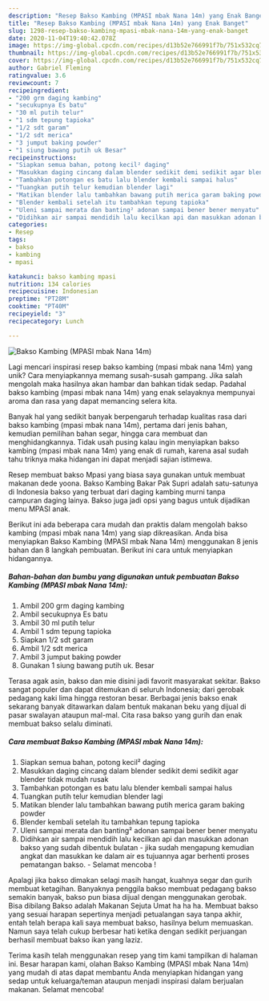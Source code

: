 ```yaml
---
description: "Resep Bakso Kambing (MPASI mbak Nana 14m) yang Enak Banget"
title: "Resep Bakso Kambing (MPASI mbak Nana 14m) yang Enak Banget"
slug: 1298-resep-bakso-kambing-mpasi-mbak-nana-14m-yang-enak-banget
date: 2020-11-04T19:40:42.078Z
image: https://img-global.cpcdn.com/recipes/d13b52e766991f7b/751x532cq70/bakso-kambing-mpasi-mbak-nana-14m-foto-resep-utama.jpg
thumbnail: https://img-global.cpcdn.com/recipes/d13b52e766991f7b/751x532cq70/bakso-kambing-mpasi-mbak-nana-14m-foto-resep-utama.jpg
cover: https://img-global.cpcdn.com/recipes/d13b52e766991f7b/751x532cq70/bakso-kambing-mpasi-mbak-nana-14m-foto-resep-utama.jpg
author: Gabriel Fleming
ratingvalue: 3.6
reviewcount: 7
recipeingredient:
- "200 grm daging kambing"
- "secukupnya Es batu"
- "30 ml putih telur"
- "1 sdm tepung tapioka"
- "1/2 sdt garam"
- "1/2 sdt merica"
- "3 jumput baking powder"
- "1 siung bawang putih uk Besar"
recipeinstructions:
- "Siapkan semua bahan, potong kecil² daging"
- "Masukkan daging cincang dalam blender sedikit demi sedikit agar blender tidak mudah rusak"
- "Tambahkan potongan es batu lalu blender kembali sampai halus"
- "Tuangkan putih telur kemudian blender lagi"
- "Matikan blender lalu tambahkan bawang putih merica garam baking powder"
- "Blender kembali setelah itu tambahkan tepung tapioka"
- "Uleni sampai merata dan banting² adonan sampai bener bener menyatu"
- "Didihkan air sampai mendidih lalu kecilkan api dan masukkan adonan bakso yang sudah dibentuk bulatan jika sudah mengapung kemudian angkat dan masukkan ke dalam air es tujuannya agar berhenti proses pematangan bakso. Selamat mencoba !"
categories:
- Resep
tags:
- bakso
- kambing
- mpasi

katakunci: bakso kambing mpasi 
nutrition: 134 calories
recipecuisine: Indonesian
preptime: "PT28M"
cooktime: "PT40M"
recipeyield: "3"
recipecategory: Lunch

---
```



![Bakso Kambing (MPASI mbak Nana 14m)](https://img-global.cpcdn.com/recipes/d13b52e766991f7b/751x532cq70/bakso-kambing-mpasi-mbak-nana-14m-foto-resep-utama.jpg)

Lagi mencari inspirasi resep bakso kambing (mpasi mbak nana 14m) yang unik? Cara menyiapkannya memang susah-susah gampang. Jika salah mengolah maka hasilnya akan hambar dan bahkan tidak sedap. Padahal bakso kambing (mpasi mbak nana 14m) yang enak selayaknya mempunyai aroma dan rasa yang dapat memancing selera kita.

Banyak hal yang sedikit banyak berpengaruh terhadap kualitas rasa dari bakso kambing (mpasi mbak nana 14m), pertama dari jenis bahan, kemudian pemilihan bahan segar, hingga cara membuat dan menghidangkannya. Tidak usah pusing kalau ingin menyiapkan bakso kambing (mpasi mbak nana 14m) yang enak di rumah, karena asal sudah tahu triknya maka hidangan ini dapat menjadi sajian istimewa.

Resep membuat bakso Mpasi yang biasa saya gunakan untuk membuat makanan dede yoona. Bakso Kambing Bakar Pak Supri adalah satu-satunya di Indonesia bakso yang terbuat dari daging kambing murni tanpa campuran daging lainya. Bakso juga jadi opsi yang bagus untuk dijadikan menu MPASI anak.


Berikut ini ada beberapa cara mudah dan praktis dalam mengolah bakso kambing (mpasi mbak nana 14m) yang siap dikreasikan. Anda bisa menyiapkan Bakso Kambing (MPASI mbak Nana 14m) menggunakan 8 jenis bahan dan 8 langkah pembuatan. Berikut ini cara untuk menyiapkan hidangannya.

<!--inarticleads1-->

##### Bahan-bahan dan bumbu yang digunakan untuk pembuatan Bakso Kambing (MPASI mbak Nana 14m):

1. Ambil 200 grm daging kambing
1. Ambil secukupnya Es batu
1. Ambil 30 ml putih telur
1. Ambil 1 sdm tepung tapioka
1. Siapkan 1/2 sdt garam
1. Ambil 1/2 sdt merica
1. Ambil 3 jumput baking powder
1. Gunakan 1 siung bawang putih uk. Besar


Terasa agak asin, bakso dan mie disini jadi favorit masyarakat sekitar. Bakso sangat populer dan dapat ditemukan di seluruh Indonesia; dari gerobak pedagang kaki lima hingga restoran besar. Berbagai jenis bakso enak sekarang banyak ditawarkan dalam bentuk makanan beku yang dijual di pasar swalayan ataupun mal-mal. Cita rasa bakso yang gurih dan enak membuat bakso selalu diminati. 

<!--inarticleads2-->

##### Cara membuat Bakso Kambing (MPASI mbak Nana 14m):

1. Siapkan semua bahan, potong kecil² daging
1. Masukkan daging cincang dalam blender sedikit demi sedikit agar blender tidak mudah rusak
1. Tambahkan potongan es batu lalu blender kembali sampai halus
1. Tuangkan putih telur kemudian blender lagi
1. Matikan blender lalu tambahkan bawang putih merica garam baking powder
1. Blender kembali setelah itu tambahkan tepung tapioka
1. Uleni sampai merata dan banting² adonan sampai bener bener menyatu
1. Didihkan air sampai mendidih lalu kecilkan api dan masukkan adonan bakso yang sudah dibentuk bulatan - jika sudah mengapung kemudian angkat dan masukkan ke dalam air es tujuannya agar berhenti proses pematangan bakso. - Selamat mencoba !


Apalagi jika bakso dimakan selagi masih hangat, kuahnya segar dan gurih membuat ketagihan. Banyaknya penggila bakso membuat pedagang bakso semakin banyak, bakso pun biasa dijual dengan menggunakan gerobak. Bisa dibilang Bakso adalah Makanan Sejuta Umat ha ha ha. Membuat bakso yang sesuai harapan sepertinya menjadi petualangan saya tanpa akhir, entah telah berapa kali saya membuat bakso, hasilnya belum memuaskan. Namun saya telah cukup berbesar hati ketika dengan sedikit perjuangan berhasil membuat bakso ikan yang laziz. 

Terima kasih telah menggunakan resep yang tim kami tampilkan di halaman ini. Besar harapan kami, olahan Bakso Kambing (MPASI mbak Nana 14m) yang mudah di atas dapat membantu Anda menyiapkan hidangan yang sedap untuk keluarga/teman ataupun menjadi inspirasi dalam berjualan makanan. Selamat mencoba!
